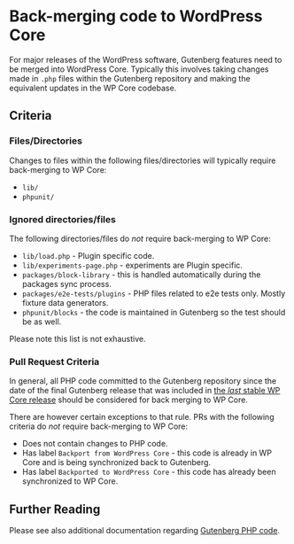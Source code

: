 # Back-merging code to WordPress Core

For major releases of the WordPress software, Gutenberg features need to be merged into WordPress Core. Typically this involves taking changes made in `.php` files within the Gutenberg repository and making the equivalent updates in the WP Core codebase.

## Criteria

### Files/Directories

Changes to files within the following files/directories will typically require back-merging to WP Core:

-   `lib/`
-   `phpunit/`

### Ignored directories/files

The following directories/files do _not_ require back-merging to WP Core:

-   `lib/load.php` - Plugin specific code.
-   `lib/experiments-page.php` - experiments are Plugin specific.
-   `packages/block-library` - this is handled automatically during the packages sync process.
-   `packages/e2e-tests/plugins` - PHP files related to e2e tests only. Mostly fixture data generators.
-   `phpunit/blocks` - the code is maintained in Gutenberg so the test should be as well.

Please note this list is not exhaustive.

### Pull Request Criteria

In general, all PHP code committed to the Gutenberg repository since the date of the final Gutenberg release that was included in [the _last_ stable WP Core release](https://developer.wordpress.org/block-editor/contributors/versions-in-wordpress/) should be considered for back merging to WP Core.

There are however certain exceptions to that rule. PRs with the following criteria do _not_ require back-merging to WP Core:

-   Does not contain changes to PHP code.
-   Has label `Backport from WordPress Core` - this code is already in WP Core and is being synchronized back to Gutenberg.
-   Has label `Backported to WordPress Core` - this code has already been synchronized to WP Core.

## Further Reading

Please see also additional documentation regarding [Gutenberg PHP code](/lib/README.md).

